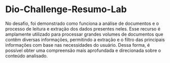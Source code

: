 # Dio-Challenge-Resumo-Lab

No desafio, foi demonstrado como funciona a análise de documentos e o processo de leitura e extração dos dados presentes neles. Esse recurso é amplamente utilizado para processar grandes volumes de documentos que contêm diversas informações, permitindo a extração e o filtro das principais informações com base nas necessidades do usuário. Dessa forma, é possível obter uma compreensão mais aprofundada e direcionada sobre o conteúdo analisado.